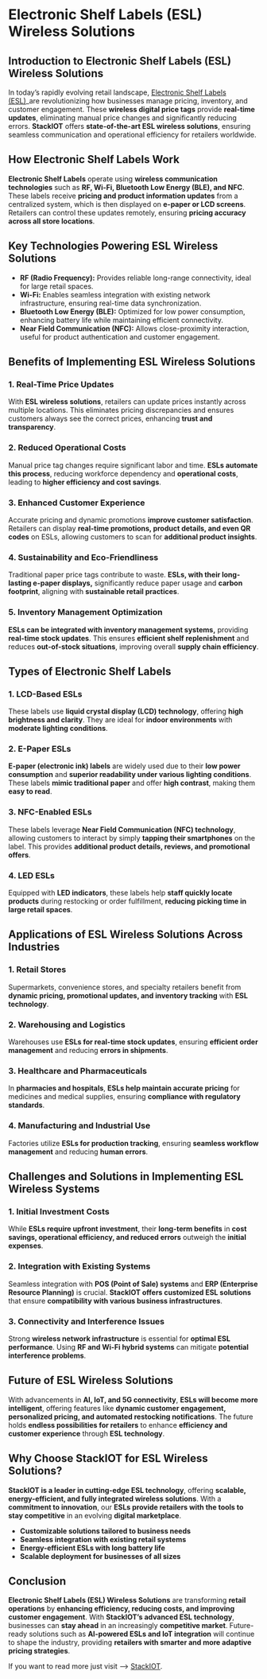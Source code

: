 # **Electronic Shelf Labels (ESL) Wireless Solutions**

## **Introduction to Electronic Shelf Labels (ESL) Wireless Solutions**

In today’s rapidly evolving retail landscape, [Electronic Shelf Labels (ESL)](https://www.stackiot.tech/electronic-shelf-labels/)_are revolutionizing how businesses manage pricing, inventory, and customer engagement. These **wireless digital price tags** provide **real-time updates**, eliminating manual price changes and significantly reducing errors. **StackIOT** offers **state-of-the-art ESL wireless solutions**, ensuring seamless communication and operational efficiency for retailers worldwide.

## **How Electronic Shelf Labels Work**

**Electronic Shelf Labels** operate using **wireless communication technologies** such as **RF, Wi-Fi, Bluetooth Low Energy (BLE), and NFC**. These labels receive **pricing and product information updates** from a centralized system, which is then displayed on **e-paper or LCD screens**. Retailers can control these updates remotely, ensuring **pricing accuracy across all store locations**.

## **Key Technologies Powering ESL Wireless Solutions**

- **RF (Radio Frequency):** Provides reliable long-range connectivity, ideal for large retail spaces.
- **Wi-Fi:** Enables seamless integration with existing network infrastructure, ensuring real-time data synchronization.
- **Bluetooth Low Energy (BLE):** Optimized for low power consumption, enhancing battery life while maintaining efficient connectivity.
- **Near Field Communication (NFC):** Allows close-proximity interaction, useful for product authentication and customer engagement.

## **Benefits of Implementing ESL Wireless Solutions**

### **1. Real-Time Price Updates**
With **ESL wireless solutions**, retailers can update prices instantly across multiple locations. This eliminates pricing discrepancies and ensures customers always see the correct prices, enhancing **trust and transparency**.

### **2. Reduced Operational Costs**
Manual price tag changes require significant labor and time. **ESLs automate this process**, reducing workforce dependency and **operational costs**, leading to **higher efficiency and cost savings**.

### **3. Enhanced Customer Experience**
Accurate pricing and dynamic promotions **improve customer satisfaction**. Retailers can display **real-time promotions, product details, and even QR codes** on ESLs, allowing customers to scan for **additional product insights**.

### **4. Sustainability and Eco-Friendliness**
Traditional paper price tags contribute to waste. **ESLs, with their long-lasting e-paper displays,** significantly reduce paper usage and **carbon footprint**, aligning with **sustainable retail practices**.

### **5. Inventory Management Optimization**
**ESLs can be integrated with inventory management systems,** providing **real-time stock updates**. This ensures **efficient shelf replenishment** and reduces **out-of-stock situations**, improving overall **supply chain efficiency**.

## **Types of Electronic Shelf Labels**

### **1. LCD-Based ESLs**
These labels use **liquid crystal display (LCD) technology**, offering **high brightness and clarity**. They are ideal for **indoor environments** with **moderate lighting conditions**.

### **2. E-Paper ESLs**
**E-paper (electronic ink) labels** are widely used due to their **low power consumption** and **superior readability under various lighting conditions**. These labels **mimic traditional paper** and offer **high contrast**, making them **easy to read**.

### **3. NFC-Enabled ESLs**
These labels leverage **Near Field Communication (NFC) technology**, allowing customers to interact by simply **tapping their smartphones** on the label. This provides **additional product details, reviews, and promotional offers**.

### **4. LED ESLs**
Equipped with **LED indicators**, these labels help **staff quickly locate products** during restocking or order fulfillment, **reducing picking time in large retail spaces**.

## **Applications of ESL Wireless Solutions Across Industries**

### **1. Retail Stores**
Supermarkets, convenience stores, and specialty retailers benefit from **dynamic pricing, promotional updates, and inventory tracking** with **ESL technology**.

### **2. Warehousing and Logistics**
Warehouses use **ESLs for real-time stock updates**, ensuring **efficient order management** and reducing **errors in shipments**.

### **3. Healthcare and Pharmaceuticals**
In **pharmacies and hospitals**, **ESLs help maintain accurate pricing** for medicines and medical supplies, ensuring **compliance with regulatory standards**.

### **4. Manufacturing and Industrial Use**
Factories utilize **ESLs for production tracking**, ensuring **seamless workflow management** and reducing **human errors**.

## **Challenges and Solutions in Implementing ESL Wireless Systems**

### **1. Initial Investment Costs**
While **ESLs require upfront investment**, their **long-term benefits** in **cost savings, operational efficiency, and reduced errors** outweigh the **initial expenses**.

### **2. Integration with Existing Systems**
Seamless integration with **POS (Point of Sale) systems** and **ERP (Enterprise Resource Planning)** is crucial. **StackIOT offers customized ESL solutions** that ensure **compatibility with various business infrastructures**.

### **3. Connectivity and Interference Issues**
Strong **wireless network infrastructure** is essential for **optimal ESL performance**. Using **RF and Wi-Fi hybrid systems** can mitigate **potential interference problems**.

## **Future of ESL Wireless Solutions**

With advancements in **AI, IoT, and 5G connectivity**, **ESLs will become more intelligent**, offering features like **dynamic customer engagement, personalized pricing, and automated restocking notifications**. The future holds **endless possibilities for retailers** to enhance **efficiency and customer experience** through **ESL technology**.

## **Why Choose StackIOT for ESL Wireless Solutions?**

**StackIOT is a leader in cutting-edge ESL technology**, offering **scalable, energy-efficient, and fully integrated wireless solutions**. With a **commitment to innovation**, our **ESLs provide retailers with the tools to stay competitive** in an evolving **digital marketplace**.

- **Customizable solutions tailored to business needs**
- **Seamless integration with existing retail systems**
- **Energy-efficient ESLs with long battery life**
- **Scalable deployment for businesses of all sizes**

## **Conclusion**

**Electronic Shelf Labels (ESL) Wireless Solutions** are transforming **retail operations** by **enhancing efficiency, reducing costs, and improving customer engagement**. With **StackIOT’s advanced ESL technology**, businesses can **stay ahead** in an increasingly **competitive market**. Future-ready solutions such as **AI-powered ESLs and IoT integration** will continue to shape the industry, providing **retailers with smarter and more adaptive pricing strategies**.

If you want to read more just visit --> [StackIOT](https://www.stackiot.tech/).

